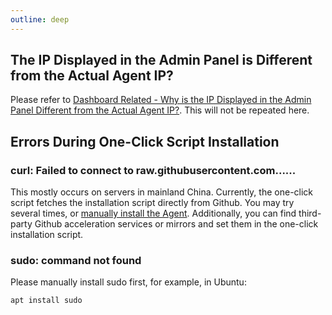 ```yaml
---
outline: deep
---
```


## The IP Displayed in the Admin Panel is Different from the Actual Agent IP?

Please refer to [Dashboard Related - Why is the IP Displayed in the Admin Panel Different from the Actual Agent IP?](/en_US/guide/dashboardq.html#why-is-the-ip-displayed-in-the-admin-panel-different-from-the-actual-agent-ip). This will not be repeated here.

## Errors During One-Click Script Installation

### curl: Failed to connect to raw.githubusercontent.com......

This mostly occurs on servers in mainland China. Currently, the one-click script fetches the installation script directly from Github. You may try several times, or [manually install the Agent](/en_US/guide/agent.html#other-ways-to-install-agent). Additionally, you can find third-party Github acceleration services or mirrors and set them in the one-click installation script.

### sudo: command not found

Please manually install sudo first, for example, in Ubuntu:

```shell
apt install sudo
```